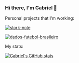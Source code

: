 ### Hi there, I'm Gabriel 👋

Personal projects that I'm working:

[![stork-note](https://github-readme-stats.vercel.app/api/pin/?username=gabrielstork&repo=stork-note&theme=tokyonight)](https://github.com/gabrielstork/stork-note)

[![dados-futebol-brasileiro](https://github-readme-stats.vercel.app/api/pin/?username=gabrielstork&repo=dados-futebol-brasileiro&theme=tokyonight)](https://github.com/gabrielstork/dados-futebol-brasileiro)

My stats:

[![Gabriel's GitHub stats](https://github-readme-stats.vercel.app/api?username=gabrielstork&show_icons=true&theme=tokyonight)](https://github.com/gabrielstork)


